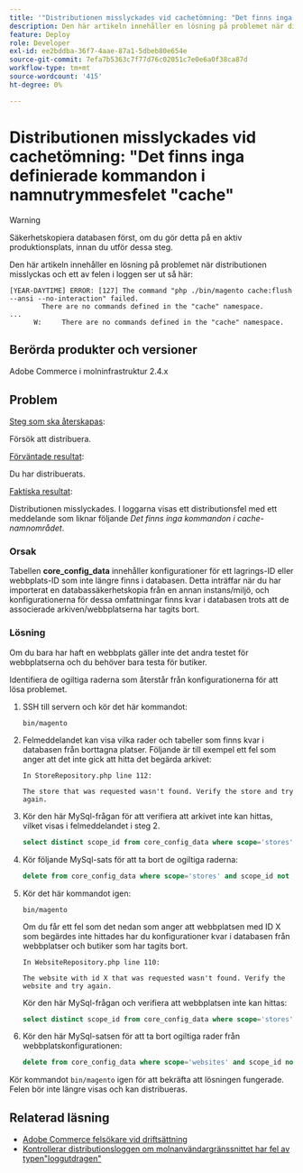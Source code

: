 ```yaml
---
title: '"Distributionen misslyckades vid cachetömning: "Det finns inga definierade kommandon i felet "cache"-namnutrymme"'
description: Den här artikeln innehåller en lösning på problemet när distributionen misslyckas med följande fel **Inga kommandon har definierats i cache-namnutrymmet**.
feature: Deploy
role: Developer
exl-id: ee2bddba-36f7-4aae-87a1-5dbeb80e654e
source-git-commit: 7efa7b5363c7f77d76c02051c7e0e6a0f38ca87d
workflow-type: tm+mt
source-wordcount: '415'
ht-degree: 0%

---
```



# Distributionen misslyckades vid cachetömning: &quot;Det finns inga definierade kommandon i namnutrymmesfelet &quot;cache&quot;

>[!WARNING]
>
>Säkerhetskopiera databasen först, om du gör detta på en aktiv produktionsplats, innan du utför dessa steg.

Den här artikeln innehåller en lösning på problemet när distributionen misslyckas och ett av felen i loggen ser ut så här:

```
[YEAR-DAYTIME] ERROR: [127] The command "php ./bin/magento cache:flush --ansi --no-interaction" failed.
        There are no commands defined in the "cache" namespace.
...
      W:     There are no commands defined in the "cache" namespace.
```

## Berörda produkter och versioner

Adobe Commerce i molninfrastruktur 2.4.x

## Problem

<u>Steg som ska återskapas</u>:

Försök att distribuera.

<u>Förväntade resultat</u>:

Du har distribuerats.

<u>Faktiska resultat</u>:

Distributionen misslyckades. I loggarna visas ett distributionsfel med ett meddelande som liknar följande *Det finns inga kommandon i cache-namnområdet*.

### Orsak

Tabellen **core_config_data** innehåller konfigurationer för ett lagrings-ID eller webbplats-ID som inte längre finns i databasen. Detta inträffar när du har importerat en databassäkerhetskopia från en annan instans/miljö, och konfigurationerna för dessa omfattningar finns kvar i databasen trots att de associerade arkiven/webbplatserna har tagits bort.

### Lösning

Om du bara har haft en webbplats gäller inte det andra testet för webbplatserna och du behöver bara testa för butiker.

Identifiera de ogiltiga raderna som återstår från konfigurationerna för att lösa problemet.

1. SSH till servern och kör det här kommandot:

   `bin/magento`

1. Felmeddelandet kan visa vilka rader och tabeller som finns kvar i databasen från borttagna platser. Följande är till exempel ett fel som anger att det inte gick att hitta det begärda arkivet:

   ```...
   In StoreRepository.php line 112:
   
   The store that was requested wasn't found. Verify the store and try again.
   ```

1. Kör den här MySql-frågan för att verifiera att arkivet inte kan hittas, vilket visas i felmeddelandet i steg 2.

   ```sql
   select distinct scope_id from core_config_data where scope='stores' and scope_id not in (select store_id from store);
   ```

1. Kör följande MySql-sats för att ta bort de ogiltiga raderna:

   ```sql
   delete from core_config_data where scope='stores' and scope_id not in (select store_id from store);
   ```

1. Kör det här kommandot igen:

   `bin/magento`

   Om du får ett fel som det nedan som anger att webbplatsen med ID X som begärdes inte hittades har du konfigurationer kvar        i databasen från webbplatser och butiker som har tagits bort.

   ```
   In WebsiteRepository.php line 110:
   
   The website with id X that was requested wasn't found. Verify the website and try again.
   ```

   Kör den här MySql-frågan och verifiera att webbplatsen inte kan hittas:

   ```sql
   select distinct scope_id from core_config_data where scope='stores' and scope_id not in (select store_id from store);
   ```

1. Kör den här MySql-satsen för att ta bort ogiltiga rader från webbplatskonfigurationen:

   ```sql
   delete from core_config_data where scope='websites' and scope_id not in (select website_id from store_website);
   ```

Kör kommandot `bin/magento` igen för att bekräfta att lösningen fungerade. Felen bör inte längre visas och kan distribueras.

## Relaterad läsning

* [Adobe Commerce felsökare vid driftsättning](/docs/commerce-knowledge-base/kb/troubleshooting/deployment/magento-deployment-troubleshooter.html)
* [Kontrollerar distributionsloggen om molnanvändargränssnittet har fel av typen&quot;loggutdragen&quot;](/docs/commerce-knowledge-base/kb/troubleshooting/miscellaneous/checking-deployment-log-if-the-cloud-ui-shows-log-snipped-error.html)
